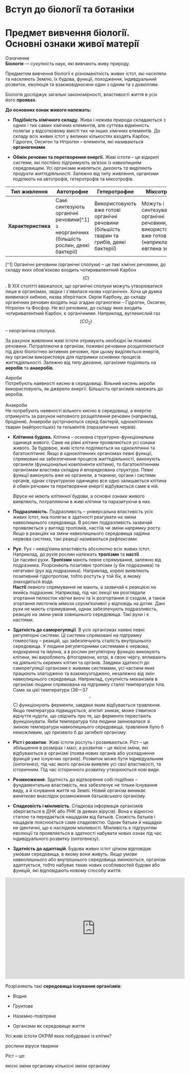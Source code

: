 # Вступ до бiологiї та ботанiки
# Предмет вивчення бiологiї. Основнi ознаки живої матерiї
<div class="eoz-wrap">
<span class="eoz">Означення</span>
<div class="eoz-text">
<b>Бiологiя</b> — сукупнiсть наук, якi вивчають живу природу.
</div>
</div>

Предметом вивчення бiологiї є рiзноманiтнiсть живих iстот, якi населяли та населяють Землю, їх будова, функцiї, походження, iндивдуальний розвиток, еволюцiя та взаємовiдносини один з одним та з
довкiллям.

Бiологiя дослiджує загальнi закономiрностi, властивостi життя в усiх його **проявах**.

**До основних ознак живого належать:**

* **Подiбнiсть хiмiчного складу.** Жива i нежива природа складаються з одних i тих самих хiмiчних елементiв, але суттєва вiдмiннiсть полягає у вiдсотковому вмiстi тих чи iнших хiмiчних елементiв. До складу всiх живих iстот у великих кiлькостях входять
<span class="p1">Карбон, Гiдроген, Оксиген</span> та <span class="p1">Нiтроген</span> – елементи, якi називаються **органогенами**.

* **Обмiн речовин та перетворення енергiї.** Живi iстоти – це вiдкритi системи, якi постiйно пiдтримують зв’язок iз навколишнiм
середовищем. Усi органiзми *живляться, дихають та видiляють
продукти життєдiяльностi.* Залежно вiд типу живлення, органiзми подiляють на автотрофiв, гетеротрофiв та мiксотрофiв.



| Тип живлення | Автотрофне | Гетеротрофне | Мiксотрофне |
| -- | -- | -- | -- |
| **Характеристика** | Самі синтезують органічні речовини[^1] з неорганічних (більшість рослин, деякі бактерії)| Використовують вже готові органічні речовини (більшість тварин та грибів, деякі бактерії) | Можуть і синтезувати органічні речовини, і використовувати вже готові (наприклад, евглена зелена).|

[^1] Органічні речовини (органічні сполуки) – це такі хімічні речовини, до складу яких обов'язково входить чотиривалентний Карбон $$(C)$$. В ХІХ столітті вважалося, що органічні сполуки можуть утворюватися лише в організмах, звідки і з'явилася назва «органічні». Хоча ця думка виявилася хибною, назва зберіглася. Окрім Карбону, до складу органічних речовин входять інші згадані органогени – Гідроген, Оксиген, Нітроген та Фосфор. Не всі речовини, до складу яких входить чотиривалентний Карбон, є органічними. Наприклад, вуглекислий газ  $$(CO_2)$$ – неорганічна сполука.



За рахунок живлення живі істоти отримують необхідні їм поживні речовини. Потрапляючи в організм, поживні речовини розщеплюються під дією біологічно активних речовин, при цьому виділяється енергія, яку організм використовує для підтримки основних процесів життєдіяльності.
Залежно від *типу дихання*, організми поділяють на **аеробів** та **анаеробів**.



<div class='ebio-wrap'>
<span class="ebio">Аероби</span>
<div class="ebio-text">
Потребують наявності кисню в середовищі. Вільний кисень аероби використовують, як джерело енергії. Більшість організмів належать до аеробів.
</div>
</div>
<br/>
<div class="ebio-wrap">
<span class="ebio">Анаероби</span>
<div class="ebio-text">
Не потребують наявності вільного кисню в середовищі, а енергію отримують за рахунок неповного розщеплення речовин (наприклад, бродіння). Анаероби зустрічаються серед бактерій, одноклітинних тварин (найпростіших) та гельмінтів (паразитичних червів).
</div>
</div>

-   **Клітинна будова.** Клітина – основна структурно-функціональна
    одиниця живого. Саме на рівні клітини проявляються усі ознаки
    живого. За будовою, живі істоти поділяються на одноклітинні та
    багатоклітинні. Якщо в одноклітинних організмах певні функції,
    спрямовані на забезпечення процесів життєдіяльності, виконують
    органели (функціональні компоненти клітини), то багатоклітинним
    організмам властива складна й впорядкована структура. Певні функції
    виконують вже не органели, а тканини, органи і системи органів,
    однак структурною одиницею все одно залишається клітина й обмін
    речовин та перетворення енергії відбувається саме в ній.

    *Віруси не мають клітинної будови*, а основні ознаки живого
    виявляють, потрапляючи в живі клітини та паразитуючи в них.

-   **Подразливість.** Подразливість – універсальна властивість усіх
    живих істот, яка полягає в здатності реагувати на зміни
    навколишнього середовища. В рослин подразливість зазвичай
    проявляється у вигляді тропізмів, настіїв чи зміни напрямку росту.
    Якщо в реакціях на зміни навколишнього середовища задіяна нервова
    система, такі реакції називаються *рефлексами*.

-   **Рух**. Рух – невід’ємна властивість абсолютно всіх живих істот.
    Наприклад, до рухів рослин належать **тропiзми** та **настiї**.<br/> Це пасивні рухи. **Тропiзми** мають певне
    спрямування, залежно від подразника. Розрізняють позитивні тропізми
    (у бік подразника) та негативні (рух від подразника). Наприклад,
    корені виявляють позитивний гідротропізм, тобто ростуть у той бік, в
    якому знаходиться вода.<br/> **Настiї** певного спрямування не мають, а зазвичай є
    реакцією на якийсь подразник. Наприклад, під час лекції ми
    розглядали згортання пелюсток квітки вночі та їх розгортання зі
    сходом, а також згортання листочків мімози сором’язливої у відповідь
    на дотик. Дані рухи не мають спрямування, однак забезпечують
    подразливість, реакцію на зміни умов зовнішнього середовища. Такі
    рухи і є настіями.

-   **Здатність до саморегуляції**. В усіх організмах наявні певні
    регуляторні системи. Ці системи спрямовані на підтримку гомеостазу –
    реакцій, що забезпечують сталість внутрішнього середовища. У людини
    регуляторними системами є нервова, ендокринна та імунна, а в рослин
    регуляторну функцію виконують клітини, які виробляють фітогормони,
    котрі, в свою чергу, впливають на діяльність окремих клітин та
    органів. Завдяки здатності до саморегуляції організми є живими
    системами, усі частини яких працюють злагоджено та взаємоузгоджено,
    незалежно від змін навколишнього середовища.
    Наприклад, сукупність механізмів в організмі людини спрямована на
    підтримку сталої температури тіла. Саме за цієї температури (36—37$$^{\circ}$$C) функціонують ферменти, завдяки яким відбувається
    травлення. Якщо температура підвищується, апетит зникає, може
    з’явитися відчуття нудоти, що свідчить про те, що ферменти
    перестають функціонувати. Якби температура тіла людини змінювалася
    зі зміною температури навколишнього середовища, травлення було б
    неможливим, що призвело б до загибелі організму.

-   **Ріст і розвиток**. Живі істоти ростуть і розвиваються. Ріст – це
    збільшення в розмірах і масі, а розвиток – це якісні зміни, які
    відбуваються в організмі (поява нових органів або ускладнення
    функцій уже існуючих органів). Розвиток може бути індивідуальним
    (онтогенез), під час якого організм виявляє усі свої властивості, та
    історичним. Під час історичного розвитку утворюються нові види.

-   **Розмноження**. Здатність до відтворення собі подібних –
    фундаментальна властивість, яка забезпечує не тільки існування виду,
    а й існування життя на Землі. Новий організм виникає *винятково*
    внаслідок розмноження батьківського організму.

-   **Спадковість і мінливість**. Спадкова інформація організмів
    зберігається в ДНК або РНК (в деяких вірусів). Вона є відносно
    сталою та передається нащадкам від батьків. Схожість батьків і
    нащадків пояснюється саме спадковістю. Однак батьки й нащадки не
    ідентичні, що є наслідком мінливості. Мінливість є підґрунтям
    еволюції та проявляється в здатності набувати нових ознак під час
    індивідуального розвитку (онтогенезу).

-   **Здатність до адаптацій**. Будова живих істот цілком відповідає умовам середовища, в якому вони живуть. Якщо умови навколишнього
    або внутрішнього середовища змінюються, організм адаптується, тобто
    набуває таких нових особливостей будови або функцій, які
    відповідають новому способу життя.




<div class="fluidMedia">
<iframe align="center" width="560" height="315" src="https://www.youtube.com/embed/q4H2Yvk8-98" frameborder="0" allowfullscreen></iframe>
</div>
<div class="popup">
</div>

Розрізняють такі **середовища iснування органiзмiв**:

-   Водне

-   Ґрунтове

-   Наземно-повітряне

-   Організми як середовище життя


<quiz correctLabel="correct" incorrectLabel="incorrect" checkLabel="check"> 
    <question text="">
        <p>Усі живі істоти ОКРІМ яких побудовані із клітин?</p>
        <answer>рослини</answer>
        <answer correct>віруси</answer>
        <answer>тварини</answer>
    </question>
    <question text="">
        <p>Ріст – це:</p>
        <answer>якісні зміни організму</answer>
        <answer correct>кількісні зміни організму</answer>
    </question>
</quiz>
